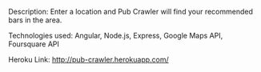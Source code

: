 Description: Enter a location and Pub Crawler will find your recommended bars in the area.

Technologies used: Angular, Node.js, Express, Google Maps API, Foursquare API

Heroku Link: http://pub-crawler.herokuapp.com/